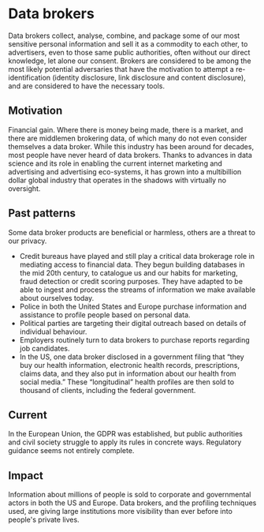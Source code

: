 # Data brokers

Data brokers collect, analyse, combine, and package some of our most sensitive personal information and sell it as a commodity to each other, to advertisers, even to those same public authorities, often without our direct knowledge, let alone our consent. Brokers are considered to be among the most likely potential adversaries that have the motivation to attempt a re-identification (identity disclosure, link disclosure and content disclosure), and are considered to have the necessary tools.

## Motivation
Financial gain. Where there is money being made, there is a market, and there are middlemen brokering data, of which many do not even consider themselves a data broker. While this industry has been around for decades, most people have never heard of data brokers. Thanks to advances in data science and its role in enabling the current internet marketing and advertising and advertising eco-systems, it has grown into a multibillion dollar global industry that operates in the shadows with virtually no oversight. 

## Past patterns
Some data broker products are beneficial or harmless, others are a threat to our privacy.

* Credit bureaus have played and still play a critical data brokerage role in mediating access to financial data. They begun building databases in the mid 20th century, to catalogue us and our habits for marketing, fraud detection or credit scoring purposes. They have adapted to be able to ingest and process the streams of information we make available about ourselves today.
* Police in both the United States and Europe purchase information and assistance to profile people based on personal data.
* Political parties are targeting their digital outreach based on details of individual behaviour.
* Employers routinely turn to data brokers to purchase reports regarding job candidates.
* In the US, one data broker disclosed in a government filing that “they buy our health information, electronic health records, prescriptions, claims data, and they also put in information about our health from social media.” These “longitudinal” health profiles are then sold to thousand of clients, including the federal government.

## Current
In the European Union, the GDPR was established, but public authorities and civil society struggle to apply its rules in concrete ways. Regulatory guidance seems not entirely complete.

## Impact
Information about millions of people is sold to corporate and governmental actors in both the US and Europe. Data brokers, and the profiling techniques used, are giving large institutions more visibility than ever before into people's private lives.

